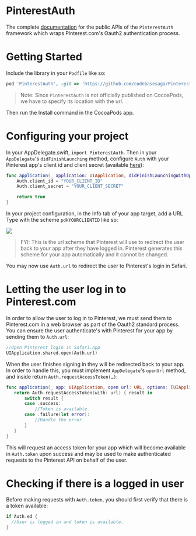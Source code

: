 # PinterestAuth

The complete [documentation](https://codebasesaga.github.io/PinterestAuth/index.html) for the public APIs of the `PinterestAuth` framework which wraps Pinterest.com's Oauth2 authentication process.

# Getting Started

Include the library in your `Podfile` like so:

```ruby
pod 'PinterestAuth', :git => 'https://github.com/codebasesaga/PinterestAuth.git'
```

>Note: Since `PinterestAuth` is not officially published on CocoaPods, we have to specify its location with the url.

Then run the Install command in the CocoaPods app.

# Configuring your project

In your AppDelegate.swift, `import PinterestAuth`. Then in your `AppDelegate`'s `didFinishLaunching` method, configure `Auth` with your Pinterest app's client id and client secret (available [here](https://developers.pinterest.com/apps/)):

```swift
func application(_ application: UIApplication, didFinishLaunchingWithOptions launchOptions: [UIApplicationLaunchOptionsKey: Any]?) -> Bool {
    Auth.client_id = "YOUR_CLIENT_ID"
    Auth.client_secret = "YOUR_CLIENT_SECRET"

    return true
}
```

In your project configuration, in the Info tab of your app target, add a URL Type with the scheme `pdkYOURCLIENTID` like so:

![](https://raw.githubusercontent.com/codebasesaga/PinterestAuth/master/Resources/url_types.png)

>FYI: This is the url scheme that Pinterest will use to redirect the user back to your app after they have logged in. Pinterest generates this scheme for your app automatically and it cannot be changed.

You may now use `Auth.url` to redirect the user to Pinterest's login in Safari.

# Letting the user log in to Pinterest.com

In order to allow the user to log in to Pinterest, we must send them to Pinterest.com in a web browser as part of the Oauth2 standard process. You can ensure the user authenticate's with Pinterest for your app by sending them to `Auth.url`:

```swift
//Open Pinterest login in Safari.app
UIApplication.shared.open(Auth.url)
```

When the user finishes signing in they will be redirected back to your app. In order to handle this, you must implement `AppDelegate`'s `openUrl` method, and inside return `Auth.requestAccessToken(…)`:

```swift
func application(_ app: UIApplication, open url: URL, options: [UIApplicationOpenURLOptionsKey : Any] = [:]) -> Bool {
   return Auth.requestAccessToken(with: url) { result in
       switch result {
       case .success:
           //Token is available
       case .failure(let error):
           //Handle the error
       }
   }
}
```

This will request an access token for your app which will become available in `Auth.token` upon success and may be used to make authenticated requests to the Pinterest API on behalf of the user.

# Checking if there is a logged in user

Before making requests with `Auth.token`, you should first verify that there is a token available:

```swift
if Auth.ed {
  //User is logged in and token is available.
}
```
